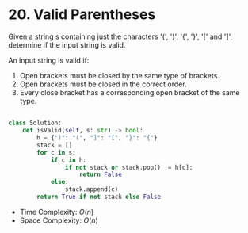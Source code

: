 # 20. Valid Parentheses
Given a string s containing just the characters '(', ')', '{', '}', '[' and ']', determine if the input string is valid.

An input string is valid if:

1. Open brackets must be closed by the same type of brackets.
2. Open brackets must be closed in the correct order.
3. Every close bracket has a corresponding open bracket of the same type.
##
```PYTHON
class Solution:
    def isValid(self, s: str) -> bool:
        h = {")": "(", "]": "[", "}": "{"}
        stack = []
        for c in s:
            if c in h:
                if not stack or stack.pop() != h[c]:
                    return False
            else:
                stack.append(c)
        return True if not stack else False
```
* Time Complexity: $O(n)$
* Space Complexity: $O(n)$